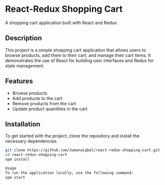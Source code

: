 # React-Redux Shopping Cart

A shopping cart application built with React and Redux.

## Description

This project is a simple shopping cart application that allows users to browse products, add them to their cart, and manage their cart items. It demonstrates the use of React for building user interfaces and Redux for state management.

## Features

- Browse products
- Add products to the cart
- Remove products from the cart
- Update product quantities in the cart


## Installation

To get started with the project, clone the repository and install the necessary dependencies.

```bash
git clone https://github.com/Jumanaiqbal/react-redux-shopping-cart.git
cd react-redux-shopping-cart
npm install

Usage
To run the application locally, use the following command:
npm start


